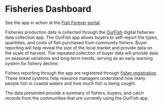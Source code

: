 # Fisheries Dashboard

See the app in action at the [Fish Forever portal](https://portal.rare.org/en/tools-and-data/fisheries-data/).

Fisheries production data is collected through the [OurFish](https://portal.rare.org/en/program-resources/ourfish/) digital fisheries data collection app. The OurFish app allows buyers to self-report the types, quantities, and costs of fish purchased from community fishers. Buyer reporting will help reveal the size of the local market and provide data on the scale of harvest. The repeated collection of buyer data will provide data on seasonal variations and long-term trends, serving as an early warning system for fishery decline.

Fishers reporting through the app are registered through [fisher registration](https://portal.rare.org/program-resources/fisher-registration/). These linked systems help resource managers understand how many people fish in coastal waters and how much fish is being caught.

The data presented provide a summary of fishers, buyers, and catch records from the communities that are currently using the OurFish app.
